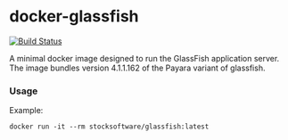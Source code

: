 # docker-glassfish

[![Build Status](https://secure.travis-ci.org/stocksoftware/docker-glassfish.png?branch=master)](http://travis-ci.org/stocksoftware/docker-glassfish)

A minimal docker image designed to run the GlassFish application server.
The image bundles version 4.1.1.162 of the Payara variant of glassfish.

### Usage

Example: 

    docker run -it --rm stocksoftware/glassfish:latest
